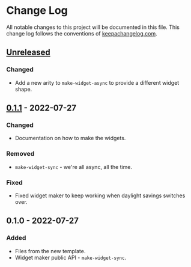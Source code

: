 # Change Log
All notable changes to this project will be documented in this file. This change log follows the conventions of [keepachangelog.com](http://keepachangelog.com/).

## [Unreleased]
### Changed
- Add a new arity to `make-widget-async` to provide a different widget shape.

## [0.1.1] - 2022-07-27
### Changed
- Documentation on how to make the widgets.

### Removed
- `make-widget-sync` - we're all async, all the time.

### Fixed
- Fixed widget maker to keep working when daylight savings switches over.

## 0.1.0 - 2022-07-27
### Added
- Files from the new template.
- Widget maker public API - `make-widget-sync`.

[Unreleased]: https://github.com/your-name/customer-api/compare/0.1.1...HEAD
[0.1.1]: https://github.com/your-name/customer-api/compare/0.1.0...0.1.1
